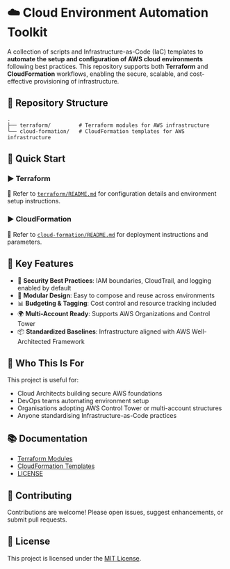 # ☁️ Cloud Environment Automation Toolkit
A collection of scripts and Infrastructure-as-Code (IaC) templates to **automate the setup and configuration of AWS cloud environments** following best practices.
This repository supports both **Terraform** and **CloudFormation** workflows, enabling the secure, scalable, and cost-effective provisioning of infrastructure.

## 📁 Repository Structure

```
.
├── terraform/         # Terraform modules for AWS infrastructure
└── cloud-formation/   # CloudFormation templates for AWS infrastructure
```

## 🚀 Quick Start

### ▶️ Terraform
📘 Refer to [`terraform/README.md`](./terraform/README.md) for configuration details and environment setup instructions.

### ▶️ CloudFormation
📘 Refer to [`cloud-formation/README.md`](./cloud-formation/README.md) for deployment instructions and parameters.

## 🎯 Key Features
- 🔐 **Security Best Practices**: IAM boundaries, CloudTrail, and logging enabled by default
- 🧱 **Modular Design**: Easy to compose and reuse across environments
- 📊 **Budgeting & Tagging**: Cost control and resource tracking included
- 🌍 **Multi-Account Ready**: Supports AWS Organizations and Control Tower
- 📦 **Standardized Baselines**: Infrastructure aligned with AWS Well-Architected Framework

## 👥 Who This Is For
This project is useful for:
- Cloud Architects building secure AWS foundations
- DevOps teams automating environment setup
- Organisations adopting AWS Control Tower or multi-account structures
- Anyone standardising Infrastructure-as-Code practices

## 📚 Documentation
- [Terraform Modules](./terraform/)
- [CloudFormation Templates](./cloud-formation/)
- [LICENSE](./LICENSE)

## 🤝 Contributing
Contributions are welcome! Please open issues, suggest enhancements, or submit pull requests.

## 📄 License
This project is licensed under the [MIT License](./LICENSE).
